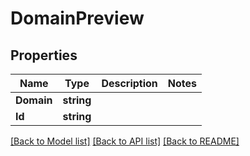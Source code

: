 # DomainPreview

## Properties
Name | Type | Description | Notes
------------ | ------------- | ------------- | -------------
**Domain** | **string** |  | 
**Id** | **string** |  | 

[[Back to Model list]](../README.md#documentation-for-models) [[Back to API list]](../README.md#documentation-for-api-endpoints) [[Back to README]](../README.md)


